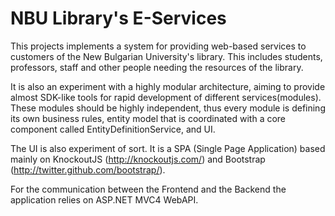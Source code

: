 NBU Library's E-Services
======

This projects implements a system for providing web-based services to customers of the New Bulgarian University's library. This includes students, professors, staff and other people needing the resources of the library.

It is also an experiment with a highly modular architecture, aiming to provide almost SDK-like tools for rapid development of different services(modules). These modules should be highly independent, thus every module is defining its own business rules, entity model that is coordinated with a core component called EntityDefinitionService, and UI.

The UI is also experiment of sort. It is a SPA (Single Page Application) based mainly on KnockoutJS (http://knockoutjs.com/) and Bootstrap (http://twitter.github.com/bootstrap/).

For the communication between the Frontend and the Backend the application relies on ASP.NET MVC4 WebAPI.
